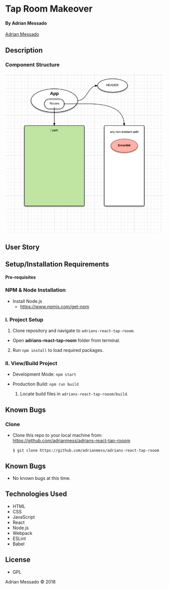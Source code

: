 # Tap Room Makeover



#### By Adrian Messado
[Adrian Messado](https://github.com/adrianmess)

## Description

### Component Structure

<img src="./src/assets/img/1st-draft-diagram.png">

## User Story


## Setup/Installation Requirements

#### Pre-requisites

### NPM & Node Installation
* Install Node.js
  * https://www.npmjs.com/get-npm


### I. Project Setup


1. Clone repository and navigate to `adrians-react-tap-rooom`.
  - Open **adrians-react-tap-room** folder from terminal.

2. Run `npm install` to load required packages.

### II. View/Build Project

- Development Mode: `npm start`

- Production Build: `npm run build`

  1. Locate build files in `adrians-react-tap-rooom/build`.

## Known Bugs

### Clone
  * Clone this repo to your local machine from: https://github.com/adrianmess/adrians-react-tap-rooom

        $ git clone https://github.com/adrianmess/adrians-react-tap-rooom




## Known Bugs
  * No known bugs at this time.


## Technologies Used

* HTML
* CSS
* JavaScript
* React
* Node.js
* Webpack
* ESLint
* Babel

## License

* GPL

Adrian Messado © 2018

